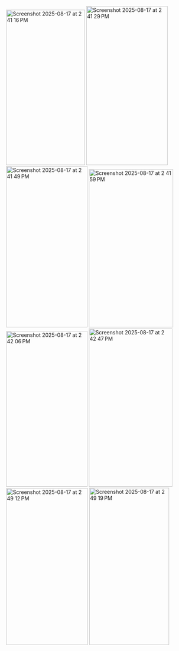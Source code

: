 <img width="213" height="419" alt="Screenshot 2025-08-17 at 2 41 16 PM" src="https://github.com/user-attachments/assets/4b6c3587-94de-43af-b9bc-df22fbecb283" />
<img width="220" height="429" alt="Screenshot 2025-08-17 at 2 41 29 PM" src="https://github.com/user-attachments/assets/abd16937-e747-4447-be0a-a1e217cd1490" />
<img width="220" height="435" alt="Screenshot 2025-08-17 at 2 41 49 PM" src="https://github.com/user-attachments/assets/afd6439d-4266-4fbd-8dcf-8719d816b114" />
<img width="228" height="427" alt="Screenshot 2025-08-17 at 2 41 59 PM" src="https://github.com/user-attachments/assets/20390418-d78e-44a7-8a63-aec34400205c" />
<img width="220" height="420" alt="Screenshot 2025-08-17 at 2 42 06 PM" src="https://github.com/user-attachments/assets/843371ce-fd86-43e5-8e93-d7bbd271da19" />
<img width="226" height="427" alt="Screenshot 2025-08-17 at 2 42 47 PM" src="https://github.com/user-attachments/assets/83419806-b296-4d91-8501-09308ed28987" />
<img width="221" height="423" alt="Screenshot 2025-08-17 at 2 49 12 PM" src="https://github.com/user-attachments/assets/6881ea8d-e66e-4be7-88fc-3a08687736ae" />
<img width="216" height="424" alt="Screenshot 2025-08-17 at 2 49 19 PM" src="https://github.com/user-attachments/assets/0351bd92-8920-4103-8bbd-b2b6855bb51e" />
